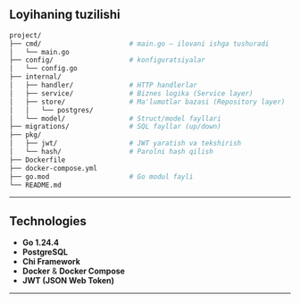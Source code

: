 
##  Loyihaning tuzilishi

```bash
project/
├── cmd/                      # main.go – ilovani ishga tushuradi
│   └── main.go
├── config/                   # konfiguratsiyalar
│   └── config.go
├── internal/
│   ├── handler/              # HTTP handlerlar
│   ├── service/              # Biznes logika (Service layer)
│   ├── store/                # Ma'lumotlar bazasi (Repository layer)
│   │   └── postgres/
│   └── model/                # Struct/model fayllari
├── migrations/               # SQL fayllar (up/down)
├── pkg/
│   ├── jwt/                  # JWT yaratish va tekshirish
│   └── hash/                 # Parolni hash qilish
├── Dockerfile
├── docker-compose.yml
├── go.mod                    # Go modul fayli
└── README.md
```

---

##  Technologies

- **Go 1.24.4**
- **PostgreSQL**
- **Chi Framework**
- **Docker** & **Docker Compose**
- **JWT (JSON Web Token)**

---

